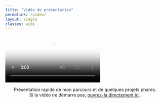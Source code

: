 ```yaml
---
title: "Vidéo de présentation"
permalink: /video/
layout: single
classes: wide
---
```


<div class="video-embed center">
  <video class="video-portrait"
         controls
         preload="metadata"
         playsinline
         poster="{{ '/asset/videos/photo_affichage.jpeg' | relative_url }}">
    <source src="{{ '/asset/videos/video_presentation.mp4' | relative_url }}" type="video/mp4">
    Votre navigateur ne supporte pas la vidéo HTML5.
  </video>
</div>

<p class="hero-caption" style="text-align:center;">
  Présentation rapide de mon parcours et de quelques projets phares.
  <br>
  Si la vidéo ne démarre pas, <a href="{{ '/asset/videos/video_presentation.mp4' | relative_url }}" target="_blank" rel="noopener">ouvrez-la directement ici</a>.
</p>

